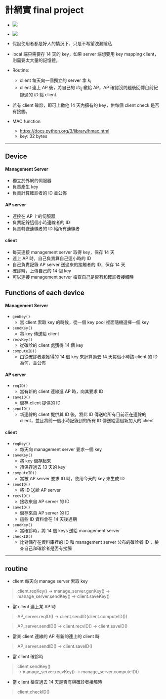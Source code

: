 # 計網實 final project
- ![](https://i.imgur.com/frUxmPz.png)
- ![](https://i.imgur.com/7tmwvLX.png)

- 假設使用者都是好人的情況下，只是不希望洩漏隱私
- local 端只需要存 14 天的 key，如果 server 端想要用 key mapping client，則需要太大量的記憶體。
- Routine:
    - client 每天向一個獨立的 server 拿 $k_i$
    - client 連上 AP 後，將自己的 $ID_{ij}$ 繳給 AP，AP 確認沒問題後回傳目前紀錄過的 $ID$ 給 client.
- 若有 client 確診，即可上繳他 14 天內擁有的 key，供每個 client check 是否有接觸。

- MAC function
    - https://docs.python.org/3/library/hmac.html
    - key: 32 bytes

---

## Device
#### Management Server
- 獨立於外網的伺服器
- 負責產生 key
- 負責計算確診者的 ID 並公佈

#### AP server
- 連接在 AP 上的伺服器
- 負責記錄這個小時連線者的 ID 
- 負責轉送連線者的 ID 給所有連線者

#### client
- 每天連接 management server 取得 key，保存 14 天
- 連上 AP 時，自己負責算自己這小時的 ID
- 自己負責記錄 AP server 送過來的接觸者的 ID，保存 14 天
- 確診時，上傳自己的 14 個 key
- 可以連接 management server 檢查自己是否有和確診者接觸時

## Functions of each device
#### Management Server
- `genKey()`
    - 當 client 索取 key 的時候，從一個 key pool 裡面隨機選擇一個 key 
- `sendKey()`
    - 將 key 傳送給 client
- `recvKey()`
    - 從確診的 client 處獲得 14 個 key
- `computeID()`
    - 由從確診者處獲得的 14 個 key 來計算過去 14 天每個小時該 client 的 ID 為何，並公佈

#### AP server
- `reqID()`
    - 當有新的 client 連線進 AP 時，向其要求 ID
- `saveID()`
    - 儲存 client 提供的 ID 
- `sendID()`
    - 新連線的 client 提供其 ID 後，將此 ID 傳送給所有目前正在連線的 client，並且將前一個小時記錄到的所有 ID 傳送給這個新加入的 client


#### client
- `reqKey()`
    - 每天向 management server 要求一個 key
- `saveKey()`
    - 將 key 儲存起來
    - 須保存過去 13 天的 key 
- `computeID()`
    - 當被 AP server 要求 ID 時，使用今天的 key 來生成 ID 
- `sendID()`
    - 將 ID 送給 AP server 
- `recvID()`
    - 接收來自 AP server 的 ID
- `saveID()`
    - 儲存來自 AP server 的 ID
    - 這些 ID 資料會在 14 天後過期
- `sendKey()`
    - 當確診時，將 14 個 keys 送給 management server
- `checkID()`
    - 比對儲存在資料庫裡的 ID 和 management server 公布的確診者 ID ，檢查自己和確診者是否有接觸

---

## routine
- client 每天向 manage server 索取 key
>client.reqKey() 
>$\rightarrow$ manage_server.genKey()  $\rightarrow$ manage_server.sendKey() 
>$\rightarrow$ client.saveKey()
- 當 client 連上某 AP 時
>AP_server.reqID() 
>$\rightarrow$ client.sendID(client.computeID())

> AP_server.sendID() 
>$\rightarrow$ client.recvID() $\rightarrow$ client.saveID()
>
- 當某 client 連線的 AP 有新的連上的 client 時
>AP_server.sendID() 
>$\rightarrow$ client.saveID()
- 當 client 確診時
>client.sendKey()  
>$\rightarrow$ manage_server.recvKey() $\rightarrow$ manage_server.computeID()
- 當 client 檢查過去 14 天是否有與確診者接觸時
>client.checkID() 






